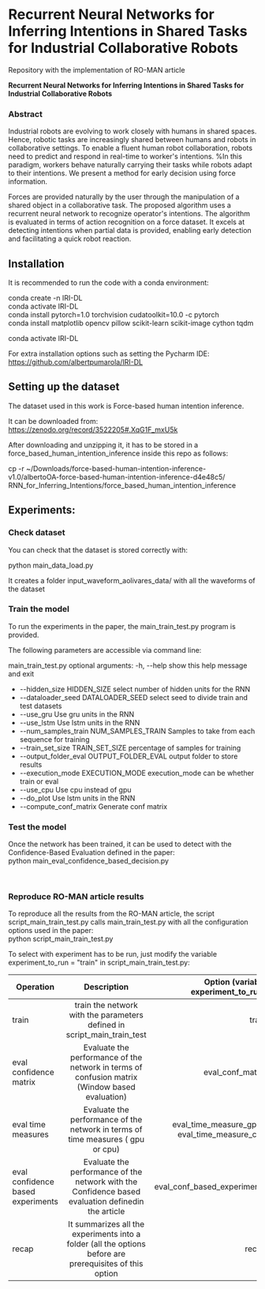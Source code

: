 # Recurrent Neural Networks for Inferring Intentions in Shared Tasks for Industrial Collaborative Robots
Repository with the implementation of RO-MAN article 

**Recurrent Neural Networks for Inferring Intentions in Shared Tasks for Industrial Collaborative Robots**

### Abstract 

Industrial robots are evolving to work closely with humans in shared spaces. Hence, robotic tasks are increasingly 
shared between humans and robots in collaborative settings. To enable a fluent human robot collaboration, 
robots need to predict and respond in real-time to worker's intentions. %In this paradigm, workers behave naturally 
carrying their tasks while robots adapt to their intentions. We present a method for early decision using force 
information.
  
Forces are provided naturally by the user through the manipulation of a shared object in a collaborative task. The 
proposed algorithm uses a recurrent neural network to recognize operator's intentions. The algorithm is evaluated in 
terms of action recognition on a force dataset. It excels at detecting intentions when partial data is provided, 
enabling early detection and facilitating a quick robot reaction.

## Installation

It is recommended to run the code with a conda environment:

conda create -n IRI-DL  
conda activate IRI-DL  
conda install pytorch=1.0 torchvision cudatoolkit=10.0 -c pytorch  
conda install matplotlib opencv pillow scikit-learn scikit-image cython tqdm  

conda activate IRI-DL

For extra installation options such as setting the Pycharm IDE: 
https://github.com/albertpumarola/IRI-DL

## Setting up the dataset

The dataset used in this work is Force-based human intention inference.

It can be downloaded from:
https://zenodo.org/record/3522205#.XqG1F_mxU5k  

After downloading and unzipping it, it has to be stored in a force_based_human_intention_inference inside this repo as follows:

cp -r ~/Downloads/force-based-human-intention-inference-v1.0/albertoOA-force-based-human-intention-inference-d4e48c5/ RNN_for_Inferring_Intentions/force_based_human_intention_inference


## Experiments: 


### Check dataset

You can check that the dataset is stored correctly with: <br>

python main_data_load.py <br>

It creates a folder input_waveform_aolivares_data/ with all the waveforms of the dataset <br>


### Train the model

To run the experiments in the paper, the main_train_test.py program is provided.

The following parameters are accessible via command line:

main_train_test.py 
optional arguments:
-h, --help            show this help message and exit
-  --hidden_size HIDDEN_SIZE
                        select number of hidden units for the RNN
-  --dataloader_seed DATALOADER_SEED
                        select seed to divide train and test datasets
-  --use_gru             Use gru units in the RNN
-  --use_lstm            Use lstm units in the RNN
-  --num_samples_train NUM_SAMPLES_TRAIN
                        Samples to take from each sequence for training
-  --train_set_size TRAIN_SET_SIZE
                        percentage of samples for training
-  --output_folder_eval OUTPUT_FOLDER_EVAL
                        output folder to store results
-  --execution_mode EXECUTION_MODE
                        execution_mode can be whether train or eval
-  --use_cpu             Use cpu instead of gpu
-  --do_plot             Use lstm units in the RNN
-  --compute_conf_matrix
                        Generate conf matrix
  
### Test the model

Once the network has been trained, it can be used to detect with the Confidence-Based Evaluation defined in the paper: <br>
python main_eval_confidence_based_decision.py

<br>


### Reproduce RO-MAN article results

To reproduce all the results from the RO-MAN article, the script script_main_train_test.py calls main_train_test.py 
with all the configuration options used in the paper:  
python script_main_train_test.py

To select with experiment has to be run, just modify the variable experiment_to_run = "train" in script_main_train_test.py:


| Operation        | Description           | Option (variable experiment_to_run)  |
| ------------- |:--------------------:| ------------:|
| train     | train the network with the parameters defined in script_main_train_test | train |
| eval confidence matrix     | Evaluate the performance of the network in terms of confusion matrix  (Window based evaluation)  |   eval_conf_matrix |
| eval time measures     | Evaluate the performance of the network in terms of time measures ( gpu or cpu)    |   eval_time_measure_gpu / eval_time_measure_cpu |
| eval confidence based experiments          |        Evaluate the performance of the network with the Confidence based evaluation definedin the article |  eval_conf_based_experiments     |
| recap | It summarizes all the experiments into a folder (all the options before are prerequisites of this option    |    recap |
